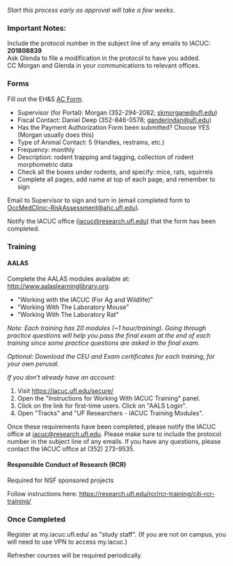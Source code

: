 *Start this process early as approval will take a few weeks.*

### Important Notes:  
Include the protocol number in the subject line of any emails to IACUC: **201808839**  
Ask Glenda to file a modification in the protocol to have you added.   
CC Morgan and Glenda in your communications to relevant offices.  

### Forms

Fill out the EH&S [AC Form](http://webfiles.ehs.ufl.edu/ACForm.pdf).
  * Supervisor (for Portal): Morgan (352-294-2082; skmorgane@ufl.edu)
  * Fiscal Contact: Daniel Deep  (352-846-0578; ganderindan@ufl.edu)
  * Has the Payment Authorization Form been submitted? Choose YES (Morgan usually does this)  
  * Type of Animal Contact: 5 (Handles, restrains, etc.)
  * Frequency: monthly
  * Description: rodent trapping and tagging, collection of rodent morphometric data
  * Check all the boxes under rodents, and specify: mice, rats, squirrels
  * Complete all pages, add name at top of each page, and remember to sign

Email to Supervisor to sign and turn in (email completed form to OccMedClinic-RiskAssessment@ahc.ufl.edu).

Notify the IACUC office (iacuc@research.ufl.edu) that the form has been completed.  

### Training

#### AALAS

Complete the AALAS modules available at: http://www.aalaslearninglibrary.org. 
* "Working with the IACUC (For Ag and Wildlife)"
* "Working With The Laboratory Mouse" 
* "Working With The Laboratory Rat"    

_Note: Each training has 20 modules (~1 hour/training). Going through practice questions will help you pass the final exam at the end of each training since some practice questions are asked in the final exam._  

_Optional: Download the CEU and Exam certificates for each training, for your own perusal._

*If you don't already have an account:*
1. Visit https://iacuc.ufl.edu/secure/
2. Open the "Instructions for Working With IACUC Training" panel.
3. Click on the link for first-time users. Click on "AALS Login".
4. Open "Tracks" and "UF Researchers - IACUC Training Modules".
 
Once these requirements have been completed, please notify the IACUC office at iacuc@research.ufl.edu. Please make sure to include the protocol number in the subject line of any emails. If you have any questions, please contact the IACUC office at (352) 273-9535.

#### Responsible Conduct of Research (RCR)

Required for NSF sponsored projects

Follow instructions here: https://research.ufl.edu/rcr/rcr-training/citi-rcr-training/

### Once Completed 

Register at my.iacuc.ufl.edu/ as "study staff". (If you are not on campus, you will need to use VPN to access my.iacuc.)

Refresher courses will be required periodically.



